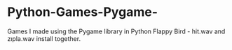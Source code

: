 # Python-Games-Pygame-
Games I made using the Pygame library in Python
Flappy Bird - hit.wav and zıpla.wav  install together.
